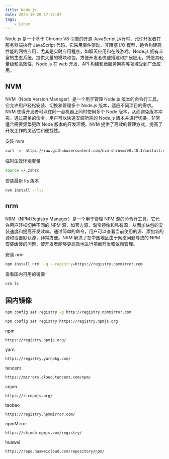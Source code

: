 ```yaml
---
title: Node.js
date: 2024-10-20 17:37:07
tags:
	- Linux
---
```


Node.js 是一个基于 Chrome V8 引擎的开源 JavaScript 运行时，允许开发者在服务器端执行 JavaScript 代码。它采用事件驱动、非阻塞 I/O 模型，适合构建高性能的网络应用，尤其是实时应用程序，如聊天应用和在线游戏。Node.js 拥有丰富的生态系统，提供大量的模块和包，方便开发者快速搭建和扩展应用。凭借其轻量级和高效性，Node.js 在 web 开发、API 构建和微服务架构等领域受到广泛应用。

<!-- more -->

## NVM

NVM（Node Version Manager）是一个用于管理 Node.js 版本的命令行工具。它允许用户轻松安装、切换和管理多个 Node.js 版本，适应不同项目的需求。NVM 使得开发者可以在同一台机器上同时使用多个 Node 版本，从而避免版本冲突。通过简单的命令，用户可以快速安装所需的 Node.js 版本并进行切换，非常适合需要频繁更改 Node 版本的开发环境。NVM 提供了高效的管理方式，提高了开发工作的灵活性和便捷性。

安装 nvm

```bash
curl -o- https://raw.githubusercontent.com/nvm-sh/nvm/v0.40.1/install.sh | bash
```

临时生效环境变量

```bash
source ~/.zshrc
```

安装最新 lts 版本

```bash
nvm install --lts
```

## nrm

NRM（NPM Registry Manager）是一个用于管理 NPM 源的命令行工具。它允许用户轻松切换不同的 NPM 源，如官方源、淘宝镜像和私有源，从而加快包的安装速度和提高开发效率。通过简单的命令，用户可以查看当前使用的源、添加新的源和设置默认源，非常方便。NRM 解决了在中国地区由于网络问题导致的 NPM 安装缓慢的问题，使开发者能够更高效地进行项目开发和依赖管理。

安装 nrm

```bash
npm install nrm  -g --registry=https://registry.npmmirror.com
```

查看国内可用的镜像

```
nrm ls
```



## 国内镜像


```bash
npm config set registry -g http://registry.npmmirror.com
```

```bash
npm config set registry https://registry.npmjs.org
```


npm 

```
https://registry.npmjs.org/
```
yarn 

```
https://registry.yarnpkg.com/
```

tencent

```
https://mirrors.cloud.tencent.com/npm/
```

cnpm 

```
https://r.cnpmjs.org/
```

taobao 

```
https://registry.npmmirror.com/
```

npmMirror 

```
https://skimdb.npmjs.com/registry/
```

huawei

```
https://repo.huaweicloud.com/repository/npm/
```
